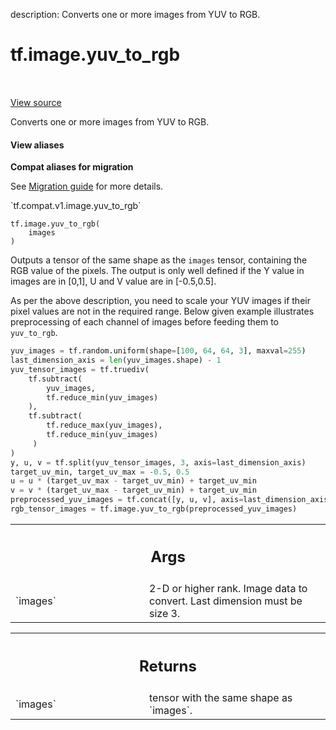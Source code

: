 description: Converts one or more images from YUV to RGB.

<div itemscope itemtype="http://developers.google.com/ReferenceObject">
<meta itemprop="name" content="tf.image.yuv_to_rgb" />
<meta itemprop="path" content="Stable" />
</div>

# tf.image.yuv_to_rgb

<!-- Insert buttons and diff -->

<table class="tfo-notebook-buttons tfo-api nocontent" align="left">

</table>

<a target="_blank" class="external" href="/code/stable/tensorflow/python/ops/image_ops_impl.py">View source</a>



Converts one or more images from YUV to RGB.

<section class="expandable">
  <h4 class="showalways">View aliases</h4>
  <p>
<b>Compat aliases for migration</b>
<p>See
<a href="https://www.tensorflow.org/guide/migrate">Migration guide</a> for
more details.</p>
<p>`tf.compat.v1.image.yuv_to_rgb`</p>
</p>
</section>

<pre class="devsite-click-to-copy prettyprint lang-py tfo-signature-link">
<code>tf.image.yuv_to_rgb(
    images
)
</code></pre>



<!-- Placeholder for "Used in" -->

Outputs a tensor of the same shape as the `images` tensor, containing the RGB
value of the pixels.
The output is only well defined if the Y value in images are in [0,1],
U and V value are in [-0.5,0.5].

As per the above description, you need to scale your YUV images if their
pixel values are not in the required range. Below given example illustrates
preprocessing of each channel of images before feeding them to `yuv_to_rgb`.

```python
yuv_images = tf.random.uniform(shape=[100, 64, 64, 3], maxval=255)
last_dimension_axis = len(yuv_images.shape) - 1
yuv_tensor_images = tf.truediv(
    tf.subtract(
        yuv_images,
        tf.reduce_min(yuv_images)
    ),
    tf.subtract(
        tf.reduce_max(yuv_images),
        tf.reduce_min(yuv_images)
     )
)
y, u, v = tf.split(yuv_tensor_images, 3, axis=last_dimension_axis)
target_uv_min, target_uv_max = -0.5, 0.5
u = u * (target_uv_max - target_uv_min) + target_uv_min
v = v * (target_uv_max - target_uv_min) + target_uv_min
preprocessed_yuv_images = tf.concat([y, u, v], axis=last_dimension_axis)
rgb_tensor_images = tf.image.yuv_to_rgb(preprocessed_yuv_images)
```

<!-- Tabular view -->
 <table class="responsive fixed orange">
<colgroup><col width="214px"><col></colgroup>
<tr><th colspan="2"><h2 class="add-link">Args</h2></th></tr>

<tr>
<td>
`images`
</td>
<td>
2-D or higher rank. Image data to convert. Last dimension must be
size 3.
</td>
</tr>
</table>



<!-- Tabular view -->
 <table class="responsive fixed orange">
<colgroup><col width="214px"><col></colgroup>
<tr><th colspan="2"><h2 class="add-link">Returns</h2></th></tr>

<tr>
<td>
`images`
</td>
<td>
tensor with the same shape as `images`.
</td>
</tr>
</table>

